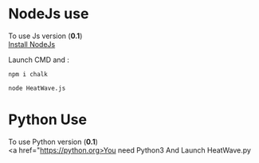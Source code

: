 # NodeJs use

To use Js version (**0.1**) <br/>
<a href="https://nodejs.org/">Install NodeJs</a>

Launch CMD and :
```
npm i chalk
```
```
node HeatWave.js
```


# Python Use

To use Python version (**0.1**) <br/>
<a href="https://python.org>You need Python3</a>
         And Launch HeatWave.py
